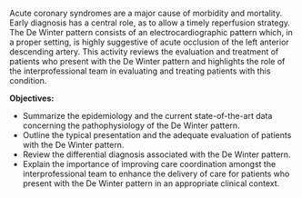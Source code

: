 Acute coronary syndromes are a major cause of morbidity and mortality. Early diagnosis has a central role, as to allow a timely reperfusion strategy. The De Winter pattern consists of an electrocardiographic pattern which, in a proper setting, is highly suggestive of acute occlusion of the left anterior descending artery. This activity reviews the evaluation and treatment of patients who present with the De Winter pattern and highlights the role of the interprofessional team in evaluating and treating patients with this condition.

**Objectives:**
- Summarize the epidemiology and the current state-of-the-art data concerning the pathophysiology of the De Winter pattern.
- Outline the typical presentation and the adequate evaluation of patients with the De Winter pattern.
- Review the differential diagnosis associated with the De Winter pattern.
- Explain the importance of improving care coordination amongst the interprofessional team to enhance the delivery of care for patients who present with the De Winter pattern in an appropriate clinical context.